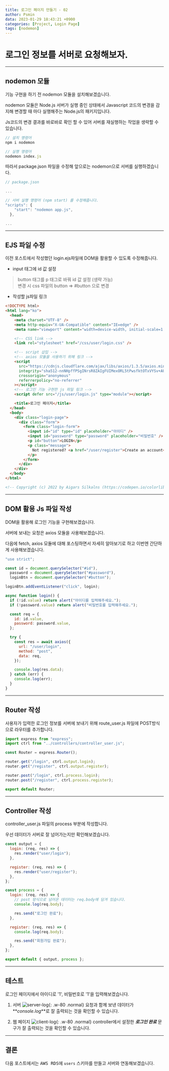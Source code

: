 ```yaml
---
title: 로그인 페이지 만들기 - 02
author: Psmin
data: 2023-01-29 18:43:21 +0900
categories: [Project, Login Page]
tags: [nodemon]
---
```


# 로그인 정보를 서버로 요청해보자.

---

## nodemon 모듈

기능 구현을 하기 전 nodemon 모듈을 설치해보겠습니다.

nodemon 모듈은 Node.js 서버가 실행 중인 상태에서 Javascript 코드의 변경을 감지해 변경할 때 마다 실행해주는 Node.js의 패키지입니다.

Js코드의 변경 결과를 바로바로 확인 할 수 있어 서버를 재실행하는 작업을 생략할 수 있습니다.

```js
// 설치 명령어
npm i nodemon

// 실행 명령어
nodemon index.js
```

따라서 package.json 파일을 수정해 앞으로는 nodemon으로 서버를 실행하겠습니다.

```js
// package.json

...

// 서버 실행 명령어 (npm start) 를 수정해줍니다.
"scripts": {
    "start": "nodemon app.js",
  },

...
```

---

## EJS 파일 수정

이전 포스트에서 작성했던 login.ejs파일에 DOM을 활용할 수 있도록 수정해줍니다.

- input 태그에 id 값 설정

> button 태그를 p 태그로 바꿔 id 값 설정 (생략 가능)  
> 변경 시 css 파일의 button => #button 으로 변경

- 작성할 js파일 링크

```html
<!DOCTYPE html>
<html lang="ko">
  <head>
    <meta charset="UTF-8" />
    <meta http-equiv="X-UA-Compatible" content="IE=edge" />
    <meta name="viewport" content="width=device-width, initial-scale=1.0" />

    <!-- CSS link -->
    <link rel="stylesheet" href="/css/user/login.css" />

    <!-- script 삽입 -->
    <!-- axios 모듈을 사용하기 위해 링크 -->
    <script
      src="https://cdnjs.cloudflare.com/ajax/libs/axios/1.3.5/axios.min.js"
      integrity="sha512-nnNHpffPSgINrsR8ZAIgFUIMexORL5tPwsfktOTxVYSv+AUAILuFYWES8IHl+hhIhpFGlKvWFiz9ZEusrPcSBQ=="
      crossorigin="anonymous"
      referrerpolicy="no-referrer"
    ></script>
    <!-- 로그인 기능 구현한 js 파일 링크 -->
    <script defer src="/js/user/login.js" type="module"></script>

    <title>로그인 페이지</title>
  </head>
  <body>
    <div class="login-page">
      <div class="form">
        <form class="login-form">
          <input id="id" type="id" placeholder="아이디" />
          <input id="password" type="password" placeholder="비밀번호" />
          <p id="button">LOGIN</p>
          <p class="message">
            Not registered? <a href="/user/register">Create an account</a>
          </p>
        </form>
      </div>
    </div>
  </body>
</html>

<!-- Copyright (c) 2022 by Aigars Silkalns (https://codepen.io/colorlib/pen/rxddKy) -->
```

---

## DOM 활용 Js 파일 작성

DOM을 활용해 로그인 기능을 구현해보겠습니다.

서버에 보내는 요청은 axios 모듈을 사용해보겠습니다.

다음에 fetch, axios 모듈에 대해 포스팅하면서 자세히 알아보기로 하고 이번엔 간단하게 사용해보겠습니다.

```js
"use strict";

const id = document.querySelector("#id"),
  password = document.querySelector("#password"),
  loginBtn = document.querySelector("#button");

loginBtn.addEventListener("click", login);

async function login() {
  if (!id.value) return alert("아이디를 입력해주세요.");
  if (!password.value) return alert("비밀번호를 입력해주세요.");

  const req = {
    id: id.value,
    password: password.value,
  };

  try {
    const res = await axios({
      url: "/user/login",
      method: "post",
      data: req,
    });

    console.log(res.data);
  } catch (err) {
    console.log(err);
  }
}
```

---

## Router 작성

사용자가 입력한 로그인 정보를 서버에 보내기 위해 route_user.js 파일에 POST방식으로 라우터를 추가합니다.

```js
import express from "express";
import ctrl from "../controllers/controller_user.js";

const Router = express.Router();

router.get("/login", ctrl.output.login);
router.get("/register", ctrl.output.register);

router.post("/login", ctrl.process.login);
router.post("/register", ctrl.process.register);

export default Router;
```

---

## Controller 작성

controller_user.js 파일의 process 부분에 작성합니다.

우선 데이터가 서버로 잘 넘어가는지만 확인해보겠습니다.

```js
const output = {
  login: (req, res) => {
    res.render("user/login");
  },

  register: (req, res) => {
    res.render("user/register");
  },
};

const process = {
  login: (req, res) => {
    // post 방식으로 넘어온 데이터는 req.body에 담겨 있습니다.
    console.log(req.body);

    res.send("로그인 완료");
  },

  register: (req, res) => {
    console.log(req.body);

    res.send("회원가입 완료");
  },
};

export default { output, process };
```

---

## 테스트

로그인 페이지에서 아이디로 '1', 비밀번호로 '1'을 입력해보겠습니다.

1. 서버
   ![server-log](/assets/img/server-log.png){: .w-80 .normal}
   요청과 함께 보낸 데이터가 **_console.log_**로 잘 출력되는 것을 확인할 수 있습니다.

1. 웹 페이지
   ![client-log](/assets/img/client-log.png){: .w-80 .normal}
   controller에서 설정한 **_로그인 완료_** 문구가 잘 출력되는 것을 확인할 수 있습니다.

---

## 결론

다음 포스트에서는 <kbd>AWS RDS</kbd>에 `users` 스키마를 만들고 서버와 연동해보겠습니다.
